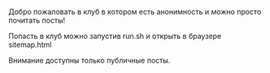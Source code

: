 Добро пожаловать в клуб в котором есть анонимность и можно просто почитать посты!

Попасть в клуб можно запустив run.sh и открыть в браузере sitemap.html

Внимание доступны только публичные посты.